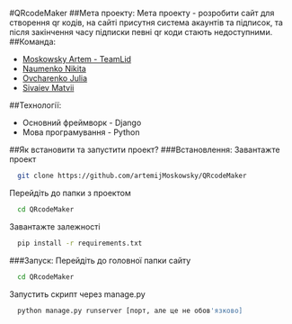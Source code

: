 #QRcodeMaker
##Мета проекту:
Мета проекту - розробити сайт для створення qr кодів, на сайті присутня система акаунтів та підписок, та після закінчення часу підписки певні qr коди стають недоступними.
##Команда:
- [Moskowsky Artem - TeamLid](https://github.com/artemijMoskowsky)
- [Naumenko Nikita](https://github.com/NaumenkoNikita)
- [Ovcharenko Julia](https://github.com/JuliaOvcharenko)
- [Sivaiev Matvii](https://github.com/MatviiSivaiev2009)

##Технології:
- Основний фреймворк - Django
- Мова програмування - Python

##Як встановити та запустити проект?
###Встановлення:
Завантажте проект
```bash
  git clone https://github.com/artemijMoskowsky/QRcodeMaker
```
Перейдіть до папки з проектом
```bash
  cd QRcodeMaker
```
Завантажте залежності
```bash
  pip install -r requirements.txt
```

###Запуск:
Перейдіть до головної папки сайту
```bash
  cd QRcodeMaker
```
Запустить скрипт через manage.py
```bash
  python manage.py runserver [порт, але це не обов'язково]
```
